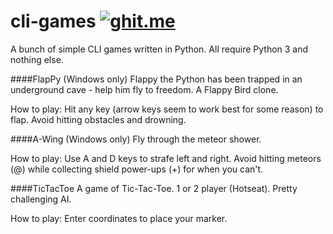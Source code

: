 # cli-games [![ghit.me](https://ghit.me/badge.svg?repo=buluto/cli-games)](https://ghit.me/repo/buluto/cli-games)

A bunch of simple CLI games written in Python. All require Python 3 and nothing else.

####FlapPy (Windows only)
Flappy the Python has been trapped in an underground cave - help him fly to freedom. A Flappy Bird clone.

How to play: Hit any key (arrow keys seem to work best for some reason) to flap. Avoid hitting obstacles and drowning.

####A-Wing (Windows only)
Fly through the meteor shower.

How to play: Use A and D keys to strafe left and right. Avoid hitting meteors (@) while collecting shield power-ups (+) for when you can't.

####TicTacToe
A game of Tic-Tac-Toe. 1 or 2 player (Hotseat). Pretty challenging AI.

How to play: Enter coordinates to place your marker.
